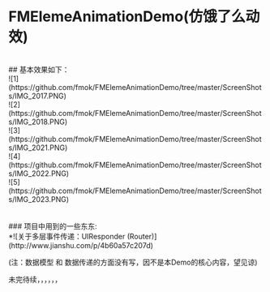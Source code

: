 # FMElemeAnimationDemo(仿饿了么动效)
<br>
## 基本效果如下：
<br>
![1](https://github.com/fmok/FMElemeAnimationDemo/tree/master/ScreenShots/IMG_2017.PNG)<br>
![2](https://github.com/fmok/FMElemeAnimationDemo/tree/master/ScreenShots/IMG_2018.PNG)<br>
![3](https://github.com/fmok/FMElemeAnimationDemo/tree/master/ScreenShots/IMG_2021.PNG)<br>
![4](https://github.com/fmok/FMElemeAnimationDemo/tree/master/ScreenShots/IMG_2022.PNG)<br>
![5](https://github.com/fmok/FMElemeAnimationDemo/tree/master/ScreenShots/IMG_2023.PNG)<br>

<br>
<br>
### 项目中用到的一些东东: 
<br>
*![关于多层事件传递：UIResponder (Router)](http://www.jianshu.com/p/4b60a57c207d) <br>

(注：数据模型 和 数据传递的方面没有写，因不是本Demo的核心内容，望见谅)<br>

未完待续，，，，，，
